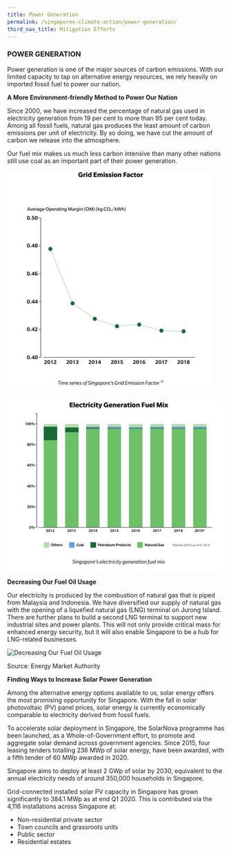 ```yaml
---
title: Power Generation
permalink: /singapores-climate-action/power-generation/
third_nav_title: Mitigation Efforts
---
```


### POWER GENERATION

Power generation is one of the major sources of carbon emissions. With our limited capacity to tap on alternative energy resources, we rely heavily on imported fossil fuel to power our nation.

**A More Environment-friendly Method to Power Our Nation**

Since 2000, we have increased the percentage of natural gas used in electricity generation from 19 per cent to more than 95 per cent today. Among all fossil fuels, natural gas produces the least amount of carbon emissions per unit of electricity. By so doing, we have cut the amount of carbon we release into the atmosphere.

Our fuel mix makes us much less carbon intensive than many other nations still use coal as an important part of their power generation.

![grid-emission-factor](/images/grid-emission-factor.png "grid-emission-factor")

![electricity-generation-fuel-mix](/images/electricity-generation-fuel-mix.png "electricity-generation-fuel-mix")

**Decreasing Our Fuel Oil Usage**

Our electricity is produced by the combustion of natural gas that is piped from Malaysia and Indonesia. We have diversified our supply of natural gas with the opening of a liquefied natural gas (LNG) terminal on Jurong Island. There are further plans to build a second LNG terminal to support new industrial sites and power plants. This will not only provide critical mass for enhanced energy security, but it will also enable Singapore to be a hub for LNG-related businesses.

![Decreasing Our Fuel Oil Usage](/images/decreasing-our-fuel-oil-usage.jpg "Decreasing Our Fuel Oil Usage")

Source: Energy Market Authority

**Finding Ways to Increase Solar Power Generation**

Among the alternative energy options available to us, solar energy offers the most promising opportunity for Singapore. With the fall in solar photovoltaic (PV) panel prices, solar energy is currently economically comparable to electricity derived from fossil fuels.

To accelerate solar deployment in Singapore, the SolarNova programme has been launched, as a Whole-of-Government effort, to promote and aggregate solar demand across government agencies. Since 2015, four leasing tenders totalling 236 MWp of solar energy, have been awarded, with a fifth tender of 60 MWp awarded in 2020. 

Singapore aims to deploy at least 2 GWp of solar by 2030, equivalent to the annual electricity needs of around 350,000 households in Singapore. 

Grid-connected installed solar PV capacity in Singapore has grown significantly to 384.1 MWp as at end Q1 2020. This is contributed via the 4,116 installations across Singapore at: 

* Non-residential private sector 
* Town councils and grassroots units 
* Public sector 
* Residential estates

